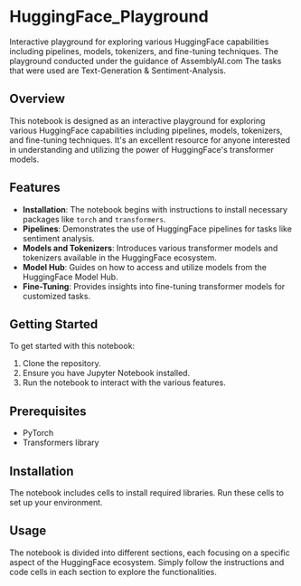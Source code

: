 # HuggingFace_Playground
Interactive playground for exploring various HuggingFace capabilities including pipelines, models, tokenizers, and fine-tuning techniques.
The playground conducted under the guidance of AssemblyAI.com
The tasks that were used are Text-Generation & Sentiment-Analysis.

## Overview

This notebook is designed as an interactive playground for exploring various HuggingFace capabilities including pipelines, models, tokenizers, and fine-tuning techniques. It's an excellent resource for anyone interested in understanding and utilizing the power of HuggingFace's transformer models.

## Features

- **Installation**: The notebook begins with instructions to install necessary packages like `torch` and `transformers`.
- **Pipelines**: Demonstrates the use of HuggingFace pipelines for tasks like sentiment analysis.
- **Models and Tokenizers**: Introduces various transformer models and tokenizers available in the HuggingFace ecosystem.
- **Model Hub**: Guides on how to access and utilize models from the HuggingFace Model Hub.
- **Fine-Tuning**: Provides insights into fine-tuning transformer models for customized tasks.

## Getting Started

To get started with this notebook:
1. Clone the repository.
2. Ensure you have Jupyter Notebook installed.
3. Run the notebook to interact with the various features.

## Prerequisites

- PyTorch
- Transformers library

## Installation

The notebook includes cells to install required libraries. Run these cells to set up your environment.

## Usage

The notebook is divided into different sections, each focusing on a specific aspect of the HuggingFace ecosystem.
Simply follow the instructions and code cells in each section to explore the functionalities.


